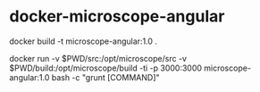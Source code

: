 # docker-microscope-angular

docker build -t microscope-angular:1.0 .

docker run -v $PWD/src:/opt/microscope/src -v $PWD/build:/opt/microscope/build -ti -p 3000:3000 microscope-angular:1.0 bash -c "grunt [COMMAND]"

